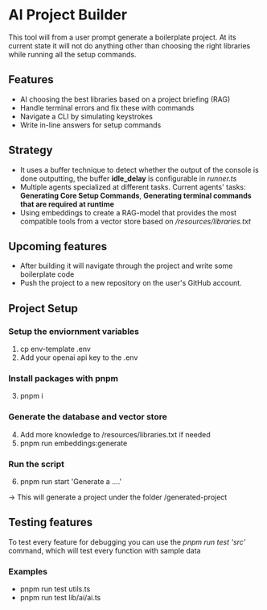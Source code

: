 # AI Project Builder

This tool will from a user prompt generate a boilerplate project. At its current state it will not do anything other than choosing the right libraries while running all the setup commands.

## Features

- AI choosing the best libraries based on a project briefing (RAG)
- Handle terminal errors and fix these with commands
- Navigate a CLI by simulating keystrokes
- Write in-line answers for setup commands

## Strategy

- It uses a buffer technique to detect whether the output of the console is done outputting, the buffer **idle_delay** is configurable in _runner.ts_
- Multiple agents specialized at different tasks. Current agents' tasks: **Generating Core Setup Commands**, **Generating terminal commands that are required at runtime**
- Using embeddings to create a RAG-model that provides the most compatible tools from a vector store based on _/resources/libraries.txt_

## Upcoming features

- After building it will navigate through the project and write some boilerplate code
- Push the project to a new repository on the user's GitHub account.

## Project Setup

### Setup the enviornment variables

1. cp env-template .env
2. Add your openai api key to the .env

### Install packages with pnpm

3. pnpm i

### Generate the database and vector store

4. Add more knowledge to /resources/libraries.txt if needed
5. pnpm run embeddings:generate

### Run the script

6. pnpm run start 'Generate a ....'

-> This will generate a project under the folder /generated-project

## Testing features

To test every feature for debugging you can use the _pnpm run test 'src'_ command, which will test every function with sample data

### Examples

- pnpm run test utils.ts
- pnpm run test lib/ai/ai.ts
